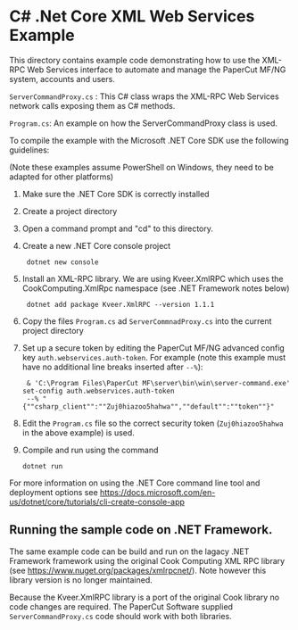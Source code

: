 # C# .Net Core XML Web Services Example

This directory contains example code demonstrating how to use the XML-RPC 
Web Services interface to automate and manage the PaperCut MF/NG system, accounts and users.

`ServerCommandProxy.cs` : This C# class wraps the XML-RPC Web Services network calls
exposing them as C# methods.

`Program.cs`: An example on how the ServerCommandProxy class is used.

To compile the example with the Microsoft .NET Core SDK use the following guidelines:

(Note these examples assume PowerShell on Windows, they need to be adapted for other platforms)

1. Make sure the .NET Core SDK is correctly installed

2. Create a project directory

3. Open a command prompt and "cd" to this directory.

4. Create a new .NET Core console project

        dotnet new console

4. Install an XML-RPC library. We are using Kveer.XmlRPC which uses the CookComputing.XmlRpc namespace
(see .NET Framework notes below)

        dotnet add package Kveer.XmlRPC --version 1.1.1

8. Copy the files `Program.cs` ad `ServerCommnadProxy.cs` into the current project directory

9. Set up a secure token by editing the PaperCut MF/NG advanced config key `auth.webservices.auth-token`.
For example (note this example must have no additional line breaks inserted after `--%`):

        & 'C:\Program Files\PaperCut MF\server\bin\win\server-command.exe' set-config auth.webservices.auth-token
        --% "{""csharp_client"":""Zuj0hiazoo5hahwa"",""default"":""token""}"

10. Edit the `Program.cs` file so the correct security token (`Zuj0hiazoo5hahwa` in the above example) is used.

11. Compile and run using the command

        dotnet run

For more information on using the .NET Core command line tool and deployment options see
https://docs.microsoft.com/en-us/dotnet/core/tutorials/cli-create-console-app

## Running the sample code on .NET Framework.

The same example code can be build and run on the lagacy .NET Framework framework using the original
Cook Computing XML RPC library (see https://www.nuget.org/packages/xmlrpcnet/). Note however this library version is
no longer maintained.

Because the Kveer.XmlRPC library is a port of the original Cook library no code changes are required. The PaperCut Software
supplied `ServerCommandProxy.cs` code should work with both libraries.
